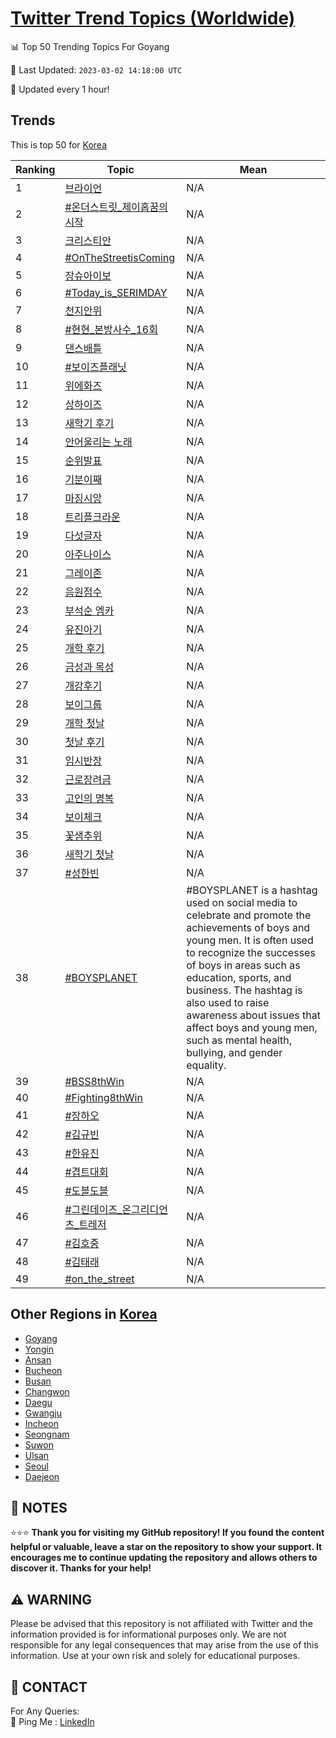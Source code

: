 [Twitter Trend Topics (Worldwide)](https://github.com/ErcinDedeoglu/Twitter-Trend-Topics)
==========


📊 Top 50 Trending Topics For Goyang

📆 Last Updated: `2023-03-02 14:18:00 UTC`

🔧 Updated every 1 hour!


## Trends

This is top 50 for [Korea](</Korea>)

| Ranking | Topic | Mean |
| ------- | ------------ | ------------ |
| 1 | [브라이언](http://twitter.com/search?q=%eb%b8%8c%eb%9d%bc%ec%9d%b4%ec%96%b8) | N/A |
| 2 | [#온더스트릿_제이홉꿈의시작](http://twitter.com/search?q=%23%ec%98%a8%eb%8d%94%ec%8a%a4%ed%8a%b8%eb%a6%bf_%ec%a0%9c%ec%9d%b4%ed%99%89%ea%bf%88%ec%9d%98%ec%8b%9c%ec%9e%91) | N/A |
| 3 | [크리스티안](http://twitter.com/search?q=%ed%81%ac%eb%a6%ac%ec%8a%a4%ed%8b%b0%ec%95%88) | N/A |
| 4 | [#OnTheStreetisComing](http://twitter.com/search?q=%23OnTheStreetisComing) | N/A |
| 5 | [장슈아이보](http://twitter.com/search?q=%ec%9e%a5%ec%8a%88%ec%95%84%ec%9d%b4%eb%b3%b4) | N/A |
| 6 | [#Today_is_SERIMDAY](http://twitter.com/search?q=%23Today_is_SERIMDAY) | N/A |
| 7 | [천지안위](http://twitter.com/search?q=%ec%b2%9c%ec%a7%80%ec%95%88%ec%9c%84) | N/A |
| 8 | [#현현_본방사수_16회](http://twitter.com/search?q=%23%ed%98%84%ed%98%84_%eb%b3%b8%eb%b0%a9%ec%82%ac%ec%88%98_16%ed%9a%8c) | N/A |
| 9 | [댄스배틀](http://twitter.com/search?q=%eb%8c%84%ec%8a%a4%eb%b0%b0%ed%8b%80) | N/A |
| 10 | [#보이즈플래닛](http://twitter.com/search?q=%23%eb%b3%b4%ec%9d%b4%ec%a6%88%ed%94%8c%eb%9e%98%eb%8b%9b) | N/A |
| 11 | [위에화즈](http://twitter.com/search?q=%ec%9c%84%ec%97%90%ed%99%94%ec%a6%88) | N/A |
| 12 | [상하이즈](http://twitter.com/search?q=%ec%83%81%ed%95%98%ec%9d%b4%ec%a6%88) | N/A |
| 13 | [새학기 후기](http://twitter.com/search?q=%ec%83%88%ed%95%99%ea%b8%b0+%ed%9b%84%ea%b8%b0) | N/A |
| 14 | [안어울리는 노래](http://twitter.com/search?q=%ec%95%88%ec%96%b4%ec%9a%b8%eb%a6%ac%eb%8a%94+%eb%85%b8%eb%9e%98) | N/A |
| 15 | [순위발표](http://twitter.com/search?q=%ec%88%9c%ec%9c%84%eb%b0%9c%ed%91%9c) | N/A |
| 16 | [기분이째](http://twitter.com/search?q=%ea%b8%b0%eb%b6%84%ec%9d%b4%ec%a7%b8) | N/A |
| 17 | [마징시앙](http://twitter.com/search?q=%eb%a7%88%ec%a7%95%ec%8b%9c%ec%95%99) | N/A |
| 18 | [트리플크라운](http://twitter.com/search?q=%ed%8a%b8%eb%a6%ac%ed%94%8c%ed%81%ac%eb%9d%bc%ec%9a%b4) | N/A |
| 19 | [다섯글자](http://twitter.com/search?q=%eb%8b%a4%ec%84%af%ea%b8%80%ec%9e%90) | N/A |
| 20 | [아주나이스](http://twitter.com/search?q=%ec%95%84%ec%a3%bc%eb%82%98%ec%9d%b4%ec%8a%a4) | N/A |
| 21 | [그레이존](http://twitter.com/search?q=%ea%b7%b8%eb%a0%88%ec%9d%b4%ec%a1%b4) | N/A |
| 22 | [음원점수](http://twitter.com/search?q=%ec%9d%8c%ec%9b%90%ec%a0%90%ec%88%98) | N/A |
| 23 | [부석순 엠카](http://twitter.com/search?q=%eb%b6%80%ec%84%9d%ec%88%9c+%ec%97%a0%ec%b9%b4) | N/A |
| 24 | [유진아기](http://twitter.com/search?q=%ec%9c%a0%ec%a7%84%ec%95%84%ea%b8%b0) | N/A |
| 25 | [개학 후기](http://twitter.com/search?q=%ea%b0%9c%ed%95%99+%ed%9b%84%ea%b8%b0) | N/A |
| 26 | [금성과 목성](http://twitter.com/search?q=%ea%b8%88%ec%84%b1%ea%b3%bc+%eb%aa%a9%ec%84%b1) | N/A |
| 27 | [개강후기](http://twitter.com/search?q=%ea%b0%9c%ea%b0%95%ed%9b%84%ea%b8%b0) | N/A |
| 28 | [보이그룹](http://twitter.com/search?q=%eb%b3%b4%ec%9d%b4%ea%b7%b8%eb%a3%b9) | N/A |
| 29 | [개학 첫날](http://twitter.com/search?q=%ea%b0%9c%ed%95%99+%ec%b2%ab%eb%82%a0) | N/A |
| 30 | [첫날 후기](http://twitter.com/search?q=%ec%b2%ab%eb%82%a0+%ed%9b%84%ea%b8%b0) | N/A |
| 31 | [임시반장](http://twitter.com/search?q=%ec%9e%84%ec%8b%9c%eb%b0%98%ec%9e%a5) | N/A |
| 32 | [근로장려금](http://twitter.com/search?q=%ea%b7%bc%eb%a1%9c%ec%9e%a5%eb%a0%a4%ea%b8%88) | N/A |
| 33 | [고인의 명복](http://twitter.com/search?q=%ea%b3%a0%ec%9d%b8%ec%9d%98+%eb%aa%85%eb%b3%b5) | N/A |
| 34 | [보이체크](http://twitter.com/search?q=%eb%b3%b4%ec%9d%b4%ec%b2%b4%ed%81%ac) | N/A |
| 35 | [꽃샘추위](http://twitter.com/search?q=%ea%bd%83%ec%83%98%ec%b6%94%ec%9c%84) | N/A |
| 36 | [새학기 첫날](http://twitter.com/search?q=%ec%83%88%ed%95%99%ea%b8%b0+%ec%b2%ab%eb%82%a0) | N/A |
| 37 | [#성한빈](http://twitter.com/search?q=%23%ec%84%b1%ed%95%9c%eb%b9%88) | N/A |
| 38 | [#BOYSPLANET](http://twitter.com/search?q=%23BOYSPLANET) | #BOYSPLANET is a hashtag used on social media to celebrate and promote the achievements of boys and young men. It is often used to recognize the successes of boys in areas such as education, sports, and business. The hashtag is also used to raise awareness about issues that affect boys and young men, such as mental health, bullying, and gender equality. |
| 39 | [#BSS8thWin](http://twitter.com/search?q=%23BSS8thWin) | N/A |
| 40 | [#Fighting8thWin](http://twitter.com/search?q=%23Fighting8thWin) | N/A |
| 41 | [#장하오](http://twitter.com/search?q=%23%ec%9e%a5%ed%95%98%ec%98%a4) | N/A |
| 42 | [#김규빈](http://twitter.com/search?q=%23%ea%b9%80%ea%b7%9c%eb%b9%88) | N/A |
| 43 | [#한유진](http://twitter.com/search?q=%23%ed%95%9c%ec%9c%a0%ec%a7%84) | N/A |
| 44 | [#겹트대회](http://twitter.com/search?q=%23%ea%b2%b9%ed%8a%b8%eb%8c%80%ed%9a%8c) | N/A |
| 45 | [#도블도블](http://twitter.com/search?q=%23%eb%8f%84%eb%b8%94%eb%8f%84%eb%b8%94) | N/A |
| 46 | [#그린데이즈_온그리디언츠_트레저](http://twitter.com/search?q=%23%ea%b7%b8%eb%a6%b0%eb%8d%b0%ec%9d%b4%ec%a6%88_%ec%98%a8%ea%b7%b8%eb%a6%ac%eb%94%94%ec%96%b8%ec%b8%a0_%ed%8a%b8%eb%a0%88%ec%a0%80) | N/A |
| 47 | [#김호중](http://twitter.com/search?q=%23%ea%b9%80%ed%98%b8%ec%a4%91) | N/A |
| 48 | [#김태래](http://twitter.com/search?q=%23%ea%b9%80%ed%83%9c%eb%9e%98) | N/A |
| 49 | [#on_the_street](http://twitter.com/search?q=%23on_the_street) | N/A |



## Other Regions in [Korea](</Korea>)

* [Goyang](</Korea/Goyang.md>)
* [Yongin](</Korea/Yongin.md>)
* [Ansan](</Korea/Ansan.md>)
* [Bucheon](</Korea/Bucheon.md>)
* [Busan](</Korea/Busan.md>)
* [Changwon](</Korea/Changwon.md>)
* [Daegu](</Korea/Daegu.md>)
* [Gwangju](</Korea/Gwangju.md>)
* [Incheon](</Korea/Incheon.md>)
* [Seongnam](</Korea/Seongnam.md>)
* [Suwon](</Korea/Suwon.md>)
* [Ulsan](</Korea/Ulsan.md>)
* [Seoul](</Korea/Seoul.md>)
* [Daejeon](</Korea/Daejeon.md>)



## 📝 NOTES

⭐⭐⭐ **Thank you for visiting my GitHub repository! If you found the content helpful or valuable, leave a star on the repository to show your support. It encourages me to continue updating the repository and allows others to discover it. Thanks for your help!**


## ⚠️ WARNING

Please be advised that this repository is not affiliated with Twitter and the information provided is for informational purposes only. We are not responsible for any legal consequences that may arise from the use of this information. Use at your own risk and solely for educational purposes.


## 📨 CONTACT

 For Any Queries:  
            🏓 Ping Me : [LinkedIn](https://www.linkedin.com/in/ercindedeoglu/)
